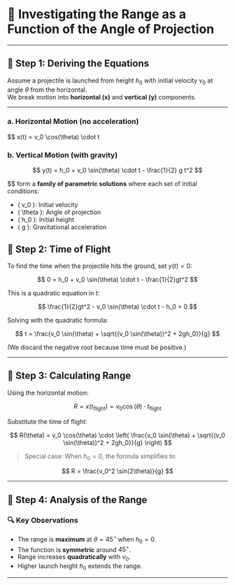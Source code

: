 # 🎯 Investigating the Range as a Function of the Angle of Projection

---

## 📌 Step 1: Deriving the Equations

Assume a projectile is launched from height $h_0$ with initial velocity $v_0$ at angle $\theta$ from the horizontal.  
We break motion into **horizontal (x)** and **vertical (y)** components.

---

### a. Horizontal Motion (no acceleration)

$$
x(t) = v_0 \cos(\theta) \cdot t

### b. Vertical Motion (with gravity)

$$
y(t) = h_0 + v_0 \sin(\theta) \cdot t - \frac{1}{2} g t^2
$$

$$
form a **family of parametric solutions** where each set of initial conditions:

- \( v_0 \): Initial velocity  
- \( \theta \): Angle of projection  
- \( h_0 \): Initial height  
- \( g \): Gravitational acceleration

## 📌 Step 2: Time of Flight

To find the time when the projectile hits the ground, set $y(t) = 0$:

$$
0 = h_0 + v_0 \sin(\theta) \cdot t - \frac{1}{2}gt^2
$$

This is a quadratic equation in $t$:

$$
\frac{1}{2}gt^2 - v_0 \sin(\theta) \cdot t - h_0 = 0
$$

Solving with the quadratic formula:

$$
t = \frac{v_0 \sin(\theta) + \sqrt{(v_0 \sin(\theta))^2 + 2gh_0}}{g}
$$

(We discard the negative root because time must be positive.)

---

## 📌 Step 3: Calculating Range

Using the horizontal motion:

$$
R = x(t_{\text{flight}}) = v_0 \cos(\theta) \cdot t_{\text{flight}}
$$

Substitute the time of flight:

$$
R(\theta) = v_0 \cos(\theta) \cdot \left( \frac{v_0 \sin(\theta) + \sqrt{(v_0 \sin(\theta))^2 + 2gh_0}}{g} \right)
$$

> Special case: When $h_0 = 0$, the formula simplifies to:

$$
R = \frac{v_0^2 \sin(2\theta)}{g}
$$

---

## 📌 Step 4: Analysis of the Range

### 🔍 Key Observations

- The range is **maximum** at $\theta = 45^\circ$ when $h_0 = 0$.
- The function is **symmetric** around $45^\circ$.
- Range increases **quadratically** with $v_0$.
- Higher launch height $h_0$ extends the range.

---

